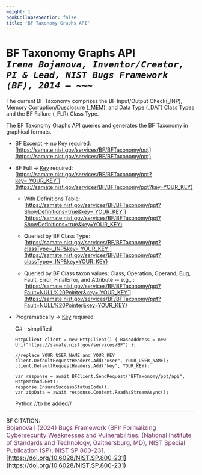 ```yaml
---
weight: 1
bookCollapseSection: false
title: "BF Taxonomy Graphs API"
---
```


<!-- Google tag (gtag.js) -->
<script async src="https://www.googletagmanager.com/gtag/js?id=G-PJ364XPP9F"></script>
<script>
  window.dataLayer = window.dataLayer || [];
  function gtag(){dataLayer.push(arguments);}
  gtag('js', new Date());

  gtag('config', 'G-PJ364XPP9F');
</script>

# BF Taxonomy Graphs API <br/>_`Irena Bojanova, Inventor/Creator, PI & Lead, NIST Bugs Framework (BF), 2014 – ~~~`_

The current BF Taxonomy comprizes the BF Input/Output Check(_INP), Memory Corruption/Dusclosure (_MEM), and Data Type (_DAT) Class Types and the BF Failure (_FLR) Class Type.

The BF Taxonomy Graphs API queries and generates the BF Taxonomy in graphical formats.

- BF Excerpt  &rarr; no Key required: <br/>
  [https://samate.nist.gov/services/BF/BFTaxonomy/ppt](https://samate.nist.gov/services/BF/BFTaxonomy/ppt) <br/>

- BF Full &rarr; [Key](https://forms.gle/SRZyva5Vn1i4dQQ2A) required:<br/>
  [https://samate.nist.gov/services/BF/BFTaxonomy/ppt?key=`YOUR_KEY`](https://samate.nist.gov/services/BF/BFTaxonomy/ppt?key=YOUR_KEY)

  - With Definitions Table:<br/>
      [https://samate.nist.gov/services/BF/BFTaxonomy/ppt?ShowDefinitions=true&key=`YOUR_KEY`](https://samate.nist.gov/services/BF/BFTaxonomy/ppt?ShowDefinitions=true&key=YOUR_KEY)

  - Queried by BF Class Type:<br/>
  [https://samate.nist.gov/services/BF/BFTaxonomy/ppt?classType=_INP&key=`YOUR_KEY`](https://samate.nist.gov/services/BF/BFTaxonomy/ppt?classType=_INP&key=YOUR_KEY)

  - Queried by BF Class taxon values: Class, Operation, Operand, Bug, Fault, Error, FinalError, and Attribute -- e.g., :<br/>
  [https://samate.nist.gov/services/BF/BFTaxonomy/ppt?Fault=NULL%20Pointer&key=`YOUR_KEY`](https://samate.nist.gov/services/BF/BFTaxonomy/ppt?Fault=NULL%20Pointer&key=YOUR_KEY)

- Programatically &rarr; [Key](https://forms.gle/SRZyva5Vn1i4dQQ2A) required: <br/>
        
  C# - simplified
        
      HttpClient client = new HttpClient() { BaseAddress = new Uri("https://samate.nist.gov/services/BF") };

      //replace YOUR_USER_NAME and YOUR_KEY
      client.DefaultRequestHeaders.Add("user", YOUR_USER_NAME);
      client.DefaultRequestHeaders.Add("key", YOUR_KEY);

      var response = await BFClient.SendRequest("BFTaxonomy/ppt/api", HttpMethod.Get);
      response.EnsureSuccessStatusCode();
      var zipData = await response.Content.ReadAsStreamAsync();


  Python //to be added//
_______________________________

BF CITATION: <br/>
<l style="font-size: 16px; color: #7D3368"> Bojanova I (2024) Bugs Framework (BF): Formalizing Cybersecurity Weaknesses and Vulnerabilities. (National Institute of Standards and Technology, Gaithersburg, MD), NIST Special Publication (SP), NIST SP 800-231. [https://doi.org/10.6028/NIST.SP.800-231](https://doi.org/10.6028/NIST.SP.800-231)</l>  <br/>